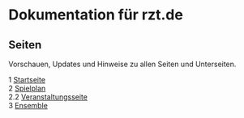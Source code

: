 # Dokumentation für rzt.de

## Seiten
Vorschauen, Updates und Hinweise zu allen Seiten und Unterseiten.

1 [Startseite](seiten/01-startseite/index.md)
<br>
2 [Spielplan](seiten/02-spielplan/index.md)
<br>
2.2 [Veranstaltungsseite](seiten/02-2-veranstaltung/index.md)
<br>
3 [Ensemble](seiten/03-ensemble/index.md)
